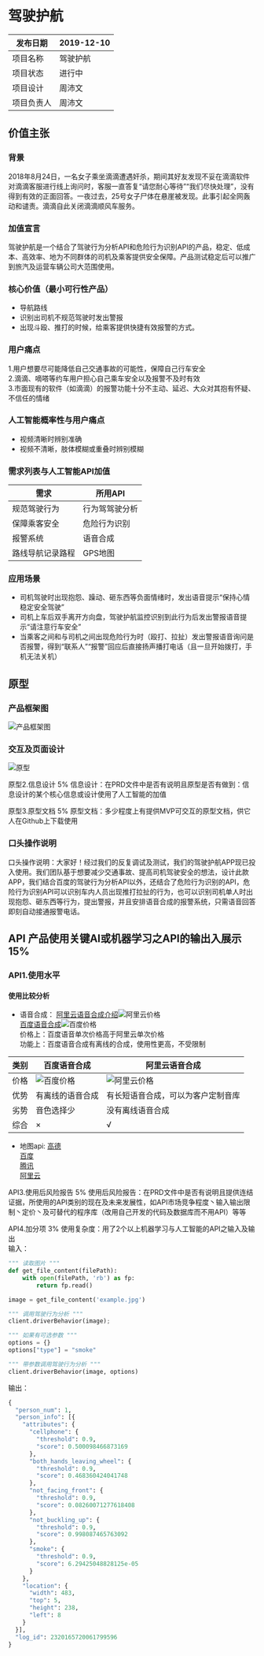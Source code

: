 
# 驾驶护航
| 发布日期 | 2019-12-10 |
| -------- | --------- |
| 项目名称 | 驾驶护航 |
| 项目状态 | 进行中 |
| 项目设计 | 周沛文 |
| 项目负责人 | 周沛文 |
## 价值主张
### 背景
2018年8月24日，一名女子乘坐滴滴遭遇奸杀，期间其好友发现不妥在滴滴软件对滴滴客服进行线上询问时，客服一直答复“请您耐心等待”“我们尽快处理”，没有得到有效的正面回答。一夜过去，25号女子尸体在悬崖被发现。此事引起全网轰动和谴责。滴滴自此关闭滴滴顺风车服务。
### 加值宣言 
驾驶护航是一个结合了驾驶行为分析API和危险行为识别API的产品，稳定、低成本、高效率、地为不同群体的司机及乘客提供安全保障。产品测试稳定后可以推广到旅汽及运营车辆公司大范围使用。

### 核心价值（最小可行性产品）
* 导航路线
* 识别出司机不规范驾驶时发出警报
* 出现斗殴、推打的时候，给乘客提供快捷有效报警的方式。


### 用户痛点 
1.用户想要尽可能降低自己交通事故的可能性，保障自己行车安全<br>
2.滴滴、嘀嗒等约车用户担心自己乘车安全以及报警不及时有效<br>
3.市面现有的软件（如滴滴）的报警功能十分不主动、延迟、大众对其抱有怀疑、不信任的情绪

### 人工智能概率性与用户痛点
* 视频清晰时辨别准确
* 视频不清晰，肢体模糊或重叠时辨别模糊

  
### 需求列表与人工智能API加值 
| 需求 | 所用API |
| -------- | --------- |
| 规范驾驶行为 | 行为驾驾驶分析 |
| 保障乘客安全 | 危险行为识别 |
| 报警系统 | 语音合成 |
| 路线导航记录路程 | GPS地图 |

### 应用场景
* 司机驾驶时出现抱怨、躁动、砸东西等负面情绪时，发出语音提示“保持心情稳定安全驾驶”
* 司机上车后双手离开方向盘，驾驶护航监控识别到此行为后发出警报语音提示“请注意行车安全”
* 当乘客之间和与司机之间出现危险行为时（殴打、拉扯）发出警报语音询问是否报警，得到“联系人”“报警”回应后直接扬声播打电话（且一旦开始拨打，手机无法关机）

## 原型 

### 产品框架图
![产品框架图](https://github.com/pumennn/qimo/blob/master/pdf/%E9%A9%BE%E9%A9%B6%E6%B5%81%E7%A8%8B%E5%9B%BE.png)
### 交互及页面设计
![原型](https://github.com/pumennn/qimo/blob/master/pdf/%E5%8E%9F%E5%9E%8B1.png?raw=true)

原型2.信息设计 5%
信息设计：在PRD文件中是否有说明且原型是否有做到：信息设计的某个核心信息或设计使用了人工智能的加值

原型3.原型文档 5%
原型文档：多少程度上有提供MVP可交互的原型文档，供它人在Github上下载使用

### 口头操作说明 
口头操作说明：大家好！经过我们的反复调试及测试，我们的驾驶护航APP现已投入使用。我们团队基于想要减少交通事故、提高司机驾驶安全的想法，设计此款APP，我们结合百度的驾驶行为分析API以外，还结合了危险行为识别的API，危险行为识别API可以识别车内人员出现推打拉扯的行为，也可以识别司机单人时出现抱怨、砸东西等行为，提出警报，并且安排语音合成的报警系统，只需语音回答即刻自动接通报警电话。
## API 产品使用关键AI或机器学习之API的输出入展示 15%
### API1.使用水平

#### 使用比较分析 
* 语音合成：
[阿里云语音合成介绍](https://ai.aliyun.com/nls/tts?spm=a2c4g.750001.h2v3icoap.188.47ca7b13RyG9D7)![阿里云价格](https://github.com/pumennn/qimo/blob/master/pdf/%E9%98%BF%E9%87%8C%E4%BA%91%E8%AF%AD%E9%9F%B3%E5%90%88%E6%88%90%E4%BB%8B%E4%B8%AA.png)<br>
[百度语音合成](https://ai.baidu.com/ai-doc/SPEECH/yk38y8h3j)![百度价格](https://github.com/pumennn/qimo/blob/master/pdf/%E7%99%BE%E5%BA%A6%E8%AF%AD%E9%9F%B3%E5%90%88%E6%88%90%E4%BB%B7%E6%A0%BC.png)<br>
价格上：百度语音单次价格高于阿里云单次价格<br>
功能上：百度语音合成有离线的合成，使用性更高，不受限制<br>

| 类别 | 百度语音合成 | 阿里云语音合成 |
| -------- | --------- | ------- |
| 价格 | ![百度价格](https://github.com/pumennn/qimo/blob/master/pdf/%E7%99%BE%E5%BA%A6%E8%AF%AD%E9%9F%B3%E5%90%88%E6%88%90%E4%BB%B7%E6%A0%BC.png) | ![阿里云价格](https://github.com/pumennn/qimo/blob/master/pdf/%E9%98%BF%E9%87%8C%E4%BA%91%E8%AF%AD%E9%9F%B3%E5%90%88%E6%88%90%E4%BB%8B%E4%B8%AA.png) |
| 优势 | 有离线的语音合成 | 有长短语音合成，可以为客户定制音库
| 劣势 | 音色选择少 | 没有离线语音合成 |
| 综合 | × | √ |
* 地图api:
[高德](https://lbs.amap.com/)<br>
[百度](http://lbsyun.baidu.com/)<br>
[腾讯](https://lbs.qq.com/)<br>
[阿里云](https://yq.aliyun.com/zt/9275)<br>

API3.使用后风险报告 5%
使用后风险报告：在PRD文件中是否有说明且提供连结证据，所使用的API类别的现在及未来发展性，如API市场竞争程度丶输入输出限制丶定价丶及可替代的程序库（改用自己开发的代码及数据库而不用API）等等

API4.加分项 3%
使用复杂度：用了2个以上机器学习与人工智能的API之输入及输出<br>
输入：<br>
```python
""" 读取图片 """
def get_file_content(filePath):
    with open(filePath, 'rb') as fp:
        return fp.read()

image = get_file_content('example.jpg')

""" 调用驾驶行为分析 """
client.driverBehavior(image);

""" 如果有可选参数 """
options = {}
options["type"] = "smoke"

""" 带参数调用驾驶行为分析 """
client.driverBehavior(image, options)
```

输出：<br>
```python
{
  "person_num": 1,
  "person_info": [{
    "attributes": {
      "cellphone": {
        "threshold": 0.9,
        "score": 0.500098466873169
      },
      "both_hands_leaving_wheel": {
        "threshold": 0.9,
        "score": 0.468360424041748
      },
      "not_facing_front": {
        "threshold": 0.9,
        "score": 0.08260071277618408
      },
      "not_buckling_up": {
        "threshold": 0.9,
        "score": 0.998087465763092
      },
      "smoke": {
        "threshold": 0.9,
        "score": 6.29425048828125e-05
      }
    },
    "location": {
      "width": 483,
      "top": 5,
      "height": 238,
      "left": 8
    }
  }],
  "log_id": 2320165720061799596
}
```
